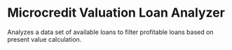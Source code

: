 # Microcredit Valuation Loan Analyzer
Analyzes a data set of available loans to filter profitable loans based on present value calculation.
